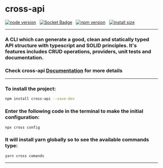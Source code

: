 # cross-api

[![node version](https://img.shields.io/badge/node-v14.14.0-00BBFF)](https://img.shields.io/badge/node-v14.14.0-00BBFF)
&nbsp;
[![Socket Badge](https://socket.dev/api/badge/npm/package/cross-api)](https://socket.dev/npm/package/cross-api)
&nbsp;
[![npm version](https://img.shields.io/npm/v/cross-api.svg?color=CB3837)](https://www.npmjs.com/package/cross-api)
&nbsp;
[![install size](https://packagephobia.com/badge?p=cross-api)](https://packagephobia.com/result?p=cross-api)

---

### A CLI which can generate a good, clean and statically typed API structure with typescript and SOLID principles. It's features includes CRUD operations, providers, unit tests and documentation.

### Check cross-api [Documentation](https://cross-packages.gitbook.io/cross-api) for more details

---

### To install the project:

```bash
npm install cross-api --save-dev
```

### Enter the following code in the terminal to make the initial configuration:

```bash
npx cross config
```

### It will install yarn globally so to see the available commands type:

```bash
yarn cross comands
```

---
